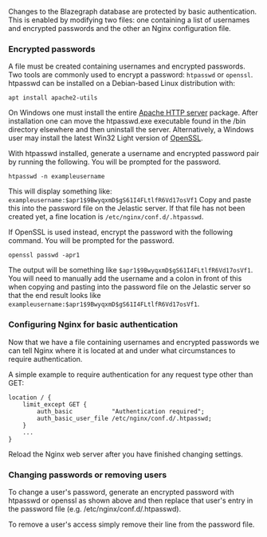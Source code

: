 Changes to the Blazegraph database are protected by basic authentication. This is enabled by modifying two files: one containing a list of usernames and encrypted passwords and the other an Nginx configuration file.

### Encrypted passwords
A file must be created containing usernames and encrypted passwords. Two tools are commonly used to encrypt a password: `htpasswd` or `openssl`. htpasswd can be installed on a Debian-based Linux distribution with:

`apt install apache2-utils`

On Windows one must install the entire [Apache HTTP server](http://httpd.apache.org/docs/current/platform/windows.html#down) package. After installation one can move the htpasswd.exe executable found in the /bin directory elsewhere and then uninstall the server. Alternatively, a Windows user may install the latest Win32 Light version of [OpenSSL](https://slproweb.com/products/Win32OpenSSL.html).

With htpasswd installed, generate a username and encrypted password pair by running the following. You will be prompted for the password.

`htpasswd -n exampleusername`

This will display something like: `exampleusername:$apr1$9BwyqxmD$gS61I4FLtlfR6Vd17osVf1` Copy and paste this into the password file on the Jelastic server. If that file has not been created yet, a fine location is `/etc/nginx/conf.d/.htpasswd`.

If OpenSSL is used instead, encrypt the password with the following command. You will be prompted for the password.

`openssl passwd -apr1`

The output will be something like `$apr1$9BwyqxmD$gS61I4FLtlfR6Vd17osVf1`. You will need to manually add the username and a colon in front of this when copying and pasting into the password file on the Jelastic server so that the end result looks like `exampleusername:$apr1$9BwyqxmD$gS61I4FLtlfR6Vd17osVf1`.

### Configuring Nginx for basic authentication
Now that we have a file containing usernames and encrypted passwords we can tell Nginx where it is located at and under what circumstances to require authentication.

A simple example to require authentication for any request type other than GET:

```
location / {
    limit_except GET {
        auth_basic           "Authentication required";
        auth_basic_user_file /etc/nginx/conf.d/.htpasswd;
    }
    ...
}
```

Reload the Nginx web server after you have finished changing settings.

### Changing passwords or removing users
To change a user's password, generate an encrypted password with htpasswd or openssl as shown above and then replace that user's entry in the password file (e.g. /etc/nginx/conf.d/.htpasswd).

To remove a user's access simply remove their line from the password file.
